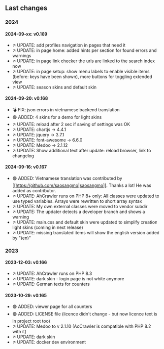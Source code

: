 ## Last changes

### 2024

#### 2024-09-xx: v0.169

* ↗️ UPDATE: add profiles navigation in pages that need it
* ↗️ UPDATE: in page home: added hints per section for found errors and warnings
* ↗️ UPDATE: in page link checker the urls are linked to the search index now
* ↗️ UPDATE: in page setup: show menu labels to enable visible items (before: keys have been shown), more buttons for toggling extended view
* ↗️ UPDATE: season skins and default skin

#### 2024-09-20: v0.168

* 💣 FIX: json errors in vietnamese backend translation
* 🟢 ADDED: 4 skins for a demo for light skins
* ↗️ UPDATE: reload after 2 sec if saving of settings was OK
* ↗️ UPDATE: chartjs -> 4.4.1
* ↗️ UPDATE: jquery -> 3.7.1
* ↗️ UPDATE: font-awesome -> 6.6.0
* ↗️ UPDATE: Medoo -> 2.1.12
* ↗️ UPDATE: Show additional text after update: reload browser, link to changelog

#### 2024-09-16: v0.167

* 🟢 ADDED: Vietnamese translation was contributed by [[https://github.com/saosangmo|saosangmo]]. Thanks a lot! He was added as contributor.
* ↗️ UPDATE: AhCrawler runs on PHP 8+ only: All classes were updated to use typed variables. Arrays were rewritten to short array syntax
* ↗️ UPDATE: My own external classes were moved to vendor subdir
* ↗️ UPDATE: The updater detects a developer branch and shows a warning
* ↗️ UPDATE: main.css and default skin were updated to simplify creation light skins (coming in next release)
* ↗️ UPDATE: missing translated items will show the english version added by "(en)"

### 2023

#### 2023-12-03: v0.166

* ↗️ UPDATE: AhCrawler runs on PHP 8.3
* ↗️ UPDATE: dark skin - login page is not white anymore
* ↗️ UPDATE: German texts for counters

#### 2023-10-29: v0.165

* 🟢 ADDED: viewer page for all counters
* 🟢 ADDED: LICENSE file (licence didn't change - but now licence text is in project root too)
* ↗️ UPDATE: Medoo to v 2.1.10 (AcCrawler is compatible with PHP 8.2 with it)
* ↗️ UPDATE: dark skin
* ↗️ UPDATE: docker dev environment
